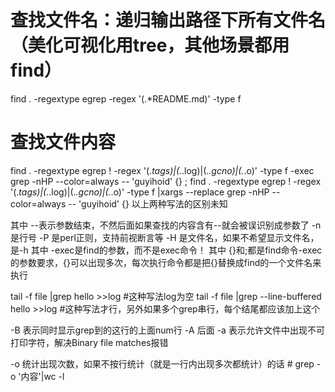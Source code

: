 # 查找文件名：递归输出路径下所有文件名（美化可视化用tree，其他场景都用find）
find . -regextype egrep -regex '(.*README\.md)' -type f
# 查找文件内容
find . -regextype egrep ! -regex '(.*tags)|(.*\.log)|(.*\.gcno)|(.*\.o)' -type f -exec grep -nHP --color=always -- 'guyihoid' {} \;
find . -regextype egrep ! -regex '(.*tags)|(.*\.log)|(.*\.gcno)|(.*\.o)' -type f |xargs --replace grep -nHP --color=always -- 'guyihoid' {}
以上两种写法的区别未知

其中 --表示参数结束，不然后面如果查找的内容含有--就会被误识别成参数了
-n 是行号
-P 是perl正则，支持前视断言等
-H 是文件名，如果不希望显示文件名，是-h
其中 -exec是find的参数，而不是exec命令！
其中 {}和\;都是find命令-exec的参数要求，{}可以出现多次，每次执行命令都是把{}替换成find的一个文件名来执行

tail -f file |grep hello >>log #这种写法log为空
tail -f file |grep --line-buffered hello >>log #这种写法才行，另外如果多个grep串行，每个结尾都应该加上这个

-B<num> 表示同时显示grep到的这行的上面num行
-A<num> 后面
-a 表示允许文件中出现不可打印字符，解决Binary file matches报错

-o 统计出现次数，如果不按行统计（就是一行内出现多次都统计）的话 # grep -o '内容'|wc -l 